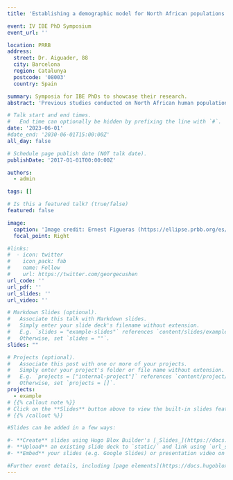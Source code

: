 ```yaml
---
title: 'Establishing a demographic model for North African populations using genome-wide data'

event: IV IBE PhD Symposium
event_url: ''

location: PRRB
address:
  street: Dr. Aiguader, 88
  city: Barcelona
  region: Catalunya
  postcode: '08003'
  country: Spain

summary: Symposia for IBE PhDs to showcase their research.
abstract: 'Previous studies conducted on North African human populations have identified a complex demographic scenario in the region due to the location as a crossroad between the Mediterranean Sea, Middle East and the Sahara desert. The presence of an autochthonous genetic component, plus extensive migrations and gene flow from the Middle East, Europe and Sub-Saharan Africa, have shaped the genetic composition of its people through time. We built a demographic model based on a newly developed algorithm that uses genetic programming to infer the best possible parameters for very complex demographic scenarios such as North Africa. This Genetic Programming for Population Genetic (GP4PG) framework eludes the biases produced by the human determination of the parameters of a model, plus performs better than other Bayesian methods, such as Approximate Bayesian Computation with Deep Learning. Our results support a model where Amazigh and Arab populations in North Africa have different demographic histories with the first splitting before the European, Middle East and North Africa Arab.'

# Talk start and end times.
#   End time can optionally be hidden by prefixing the line with `#`.
date: '2023-06-01'
#date_end: '2030-06-01T15:00:00Z'
all_day: false

# Schedule page publish date (NOT talk date).
publishDate: '2017-01-01T00:00:00Z'

authors:
  - admin

tags: []

# Is this a featured talk? (true/false)
featured: false

image:
  caption: 'Image credit: Ernest Figueras (https://ellipse.prbb.org/es/una-vista-desde-la-terraza-p4-al-amanecer/)'
  focal_point: Right

#links:
#  - icon: twitter
#    icon_pack: fab
#    name: Follow
#    url: https://twitter.com/georgecushen
url_code: ''
url_pdf: ''
url_slides: ''
url_video: ''

# Markdown Slides (optional).
#   Associate this talk with Markdown slides.
#   Simply enter your slide deck's filename without extension.
#   E.g. `slides = "example-slides"` references `content/slides/example-slides.md`.
#   Otherwise, set `slides = ""`.
slides: ""

# Projects (optional).
#   Associate this post with one or more of your projects.
#   Simply enter your project's folder or file name without extension.
#   E.g. `projects = ["internal-project"]` references `content/project/deep-learning/index.md`.
#   Otherwise, set `projects = []`.
projects:
  - example
# {{% callout note %}}
# Click on the **Slides** button above to view the built-in slides feature.
# {{% /callout %}}

#Slides can be added in a few ways:

#- **Create** slides using Hugo Blox Builder's [_Slides_](https://docs.hugoblox.com/reference/content-types/) feature and link using `slides` parameter in the front matter of the talk file
#- **Upload** an existing slide deck to `static/` and link using `url_slides` parameter in the front matter of the talk file
#- **Embed** your slides (e.g. Google Slides) or presentation video on this page using [shortcodes](https://docs.hugoblox.com/reference/markdown/).

#Further event details, including [page elements](https://docs.hugoblox.com/reference/markdown/) such as image galleries, can be added to the body of this page.
---
```


